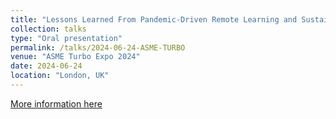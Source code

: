 ```yaml
---
title: "Lessons Learned From Pandemic-Driven Remote Learning and Sustaining Best Practices in Turbomachinery Laboratory Experience"
collection: talks
type: "Oral presentation"
permalink: /talks/2024-06-24-ASME-TURBO
venue: "ASME Turbo Expo 2024"
date: 2024-06-24
location: "London, UK"
---
```


[More information here](https://asmedigitalcollection.asme.org/GT/proceedings-abstract/GT2024/87981/1204144)
